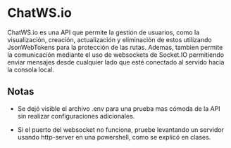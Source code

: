 # ChatWS.io
ChatWS.io es una API que permite la gestión de usuarios, como la visualización, creación, actualización y eliminación de estos utilizando JsonWebTokens para la protección de las rutas.
Ademas, tambien permite la comunicación mediante el uso de websockets de Socket.IO permitiendo enviar mensajes desde cualquier lado que esté conectado al servido hacia la consola local.

## Notas
* Se dejó visible el archivo .env para una prueba mas cómoda de la API sin realizar configuraciones adicionales.

* Si el puerto del websocket no funciona, pruebe levantando un servidor usando http-server en una powershell, como se explicó en clases.